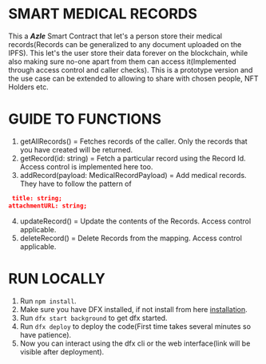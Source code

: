 
# SMART MEDICAL RECORDS
This a ***Azle*** Smart Contract that let's a person store their medical records(Records can be generalized to any document uploaded on the IPFS). This let's the user store their data forever on the blockchain, while also making sure no-one apart from them can access it(Implemented through access control and caller checks). This is a prototype version and the use case can be extended to allowing to share with chosen people, NFT Holders etc.


# GUIDE TO FUNCTIONS
1. getAllRecords() = Fetches records of the caller. Only the records that you have created will be returned.
2. getRecord(id: string) = Fetch a particular record using the Record Id. Access control is implemented here too.
3. addRecord(payload: MedicalRecordPayload) = Add medical records. They have to follow the pattern of 
```json
 title: string;
attachmentURL: string;
```
4. updateRecord() = Update the contents of the Records. Access control applicable.
5. deleteRecord() = Delete Records from the mapping. Access control applicable.

# RUN LOCALLY

1. Run `npm install`.
2. Make sure you have DFX installed, if not install from here [installation](https://demergent-labs.github.io/azle/installation.html).
3. Run `dfx start background` to get dfx started.
4. Run `dfx deploy` to deploy the code(First time takes several minutes so have patience).
5. Now you can interact using the dfx cli or the web interface(link will be visible after deployment).